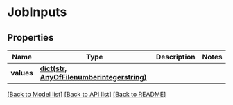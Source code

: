 # JobInputs

## Properties
Name | Type | Description | Notes
------------ | ------------- | ------------- | -------------
**values** | [**dict(str, AnyOfFilenumberintegerstring)**](AnyOfFilenumberintegerstring.md) |  | 

[[Back to Model list]](../README.md#documentation-for-models) [[Back to API list]](../README.md#documentation-for-api-endpoints) [[Back to README]](../README.md)


